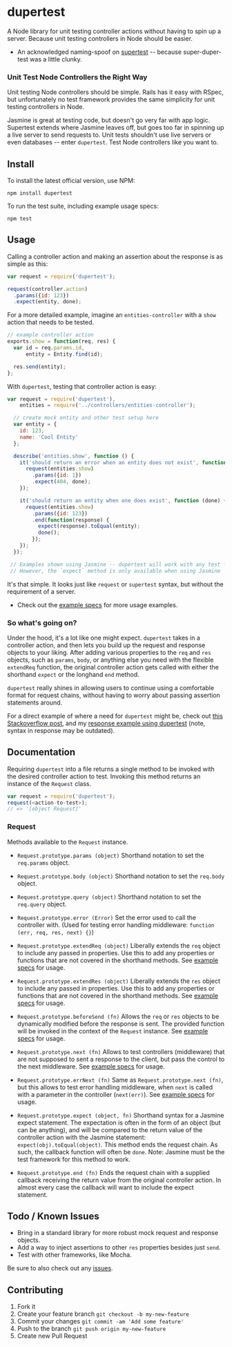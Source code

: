 # dupertest

A Node library for unit testing controller actions without having to spin up a server. Because unit testing controllers in Node should be easier.

* An acknowledged naming-spoof on [supertest](https://github.com/visionmedia/supertest) -- because super-duper-test was a little clunky.

### Unit Test Node Controllers the Right Way

Unit testing Node controllers should be simple. Rails has it easy with RSpec, but unfortunately no test framework provides the same simplicity for unit testing controllers in Node.

Jasmine is great at testing code, but doesn't go very far with app logic. Supertest extends where Jasmine leaves off, but goes too far in spinning up a live server to send requests to. Unit tests shouldn't use live servers or even databases -- enter ```dupertest```. Test Node controllers like you want to.

## Install

To install the latest official version, use NPM:

```
npm install dupertest
```

To run the test suite, including example usage specs:

```
npm test
```

## Usage

Calling a controller action and making an assertion about the response is as simple as this:

```javascript
var request = require('dupertest');

request(controller.action)
  .params({id: 123})
  .expect(entity, done);
```

For a more detailed example, imagine an ```entities-controller``` with a ```show``` action that needs to be tested.

```javascript
// example controller action
exports.show = function(req, res) {
  var id = req.params.id,
      entity = Entity.find(id);

  res.send(entity);
};
```

With ```dupertest```, testing that controller action is easy:

```javascript
var request = require('dupertest'),
    entities = require('../controllers/entities-controller');

  // create mock entity and other test setup here
  var entity = {
    id: 123,
    name: 'Cool Entity'
  };

  describe('entities.show', function () {
    it('should return an error when an entity does not exist', function (done) {
      request(entities.show)
        .params({id: 1})
        .expect(404, done);
    });

    it('should return an entity when one does exist', function (done) {
      request(entities.show)
        .params({id: 123})
        .end(function(response) {
          expect(response).toEqual(entity);
          done();
        });
    });
  });

 // Examples shown using Jasmine -- dupertest will work with any test framework.
 // However, the `expect` method is only available when using Jasmine
```

It's that simple. It looks just like ```request``` or ```supertest``` syntax, but without the requirement of a server.

* Check out the [example specs](https://github.com/TGOlson/dupertest/blob/master/examples/entities-controller_spec.js) for more usage examples.

### So what's going on?

Under the hood, it's a lot like one might expect. ```dupertest``` takes in a controller action, and then lets you build up the request and response objects to your liking. After adding various properties to the ```req``` and ```res``` objects, such as ```params```, ```body```, or anything else you need with the flexible ```extendReq``` function, the original controller action gets called with either the shorthand ```expect``` or the longhand ```end``` method.

```dupertest``` really shines in allowing users to continue using a comfortable format for request chains, without having to worry about passing assertion statements around.

For a direct example of where a need for ```dupertest``` might be, check out [this Stackoverflow post](http://stackoverflow.com/questions/14487809/how-to-mock-request-and-response-in-nodejs-to-test-middleware-controllers), and my [response example using dupertest](http://stackoverflow.com/a/24227342/3126392) (note, syntax in response may be outdated).

## Documentation

Requiring `dupertest` into a file returns a single method to be invoked with the desired controller action to test. Invoking this method returns an instance of the `Request` class.

```js
var request = require('dupertest');
request(<action-to-test>);
// => '[object Request]'
```

### Request

Methods available to the ```Request``` instance.

* ```Request.prototype.params (object)``` Shorthand notation to set the ```req.params``` object.

* ```Request.prototype.body (object)``` Shorthand notation to set the ```req.body``` object.

* ```Request.prototype.query (object)``` Shorthand notation to set the ```req.query``` object.

* ```Request.prototype.error (Error)``` Set the error used to call the controller with. (Used for testing error handling middleware: `function (err, req, res, next) {}`)

* ```Request.prototype.extendReq (object)``` Liberally extends the ```req``` object to include any passed in properties. Use this to add any properties or functions that are not covered in the shorthand methods. See [example specs](https://github.com/TGOlson/dupertest/blob/master/examples/entities-controller_spec.js#L58) for usage.

* ```Request.prototype.extendRes (object)``` Liberally extends the ```res``` object to include any passed in properties. Use this to add any properties or functions that are not covered in the shorthand methods. See [example specs](https://github.com/TGOlson/dupertest/blob/master/examples/entities-controller_spec.js#L67) for usage.

* ```Request.prototype.beforeSend (fn)``` Allows the `req` or `res` objects to be dynamically modified before the response is sent. The provided function will be invoked in the context of the `Request` instance. See [example specs](https://github.com/TGOlson/dupertest/blob/master/examples/entities-controller_spec.js#L86) for usage.

* ```Request.prototype.next (fn)``` Allows to test controllers (middleware) that are not supposed to sent a response to the client, but pass the control to the next middleware. See [example specs](https://github.com/TGOlson/dupertest/blob/next-callback/spec/request_spec.js#L81) for usage.

* ```Request.prototype.errNext (fn)``` Same as `Request.prototype.next (fn)`, but this allows to test error handling middleware, when `next` is called with a parameter in the controller (`next(err)`). See [example specs](https://github.com/TGOlson/dupertest/blob/next-callback/spec/request_spec.js#L134) for usage.


* ```Request.prototype.expect (object, fn)``` Shorthand syntax for a Jasmine expect statement. The expectation is often in the form of an object (but can be anything), and will be compared to the return value of the controller action with the Jasmine statement: ```expect(obj).toEqual(object)```. This method ends the request chain. As such, the callback function will often be ```done```. Note: Jasmine must be the test framework for this method to work.

* ```Request.prototype.end (fn)``` Ends the request chain with a supplied callback receiving the return value from the original controller action. In almost every case the callback will want to include the expect statement.

## Todo / Known Issues

* Bring in a standard library for more robust mock request and response objects.
* Add a way to inject assertions to other ```res``` properties besides just ```send```.
* Test with other frameworks, like Mocha.

Be sure to also check out any [issues](https://github.com/TGOlson/dupertest/issues).

## Contributing

1. Fork it
2. Create your feature branch `git checkout -b my-new-feature`
3. Commit your changes `git commit -am 'Add some feature'`
4. Push to the branch `git push origin my-new-feature`
5. Create new Pull Request
